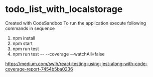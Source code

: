 # todo_list_with_localstorage
Created with CodeSandbox
To run the application execute following commands in sequence
1. npm install
2. npm start
3. npm run test
4. npm run test -- --coverage --watchAll=false

https://medium.com/swlh/react-testing-using-jest-along-with-code-coverage-report-7454b5ba0236